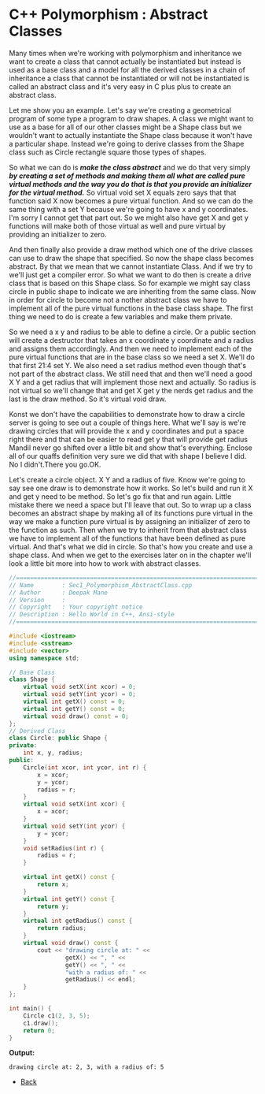 # C++ Polymorphism : Abstract Classes

Many times when we're working with polymorphism and inheritance we want to create a class that cannot actually be instantiated but instead is used as a base class and a model for all the derived classes in a chain of inheritance a class that cannot be instantiated or will not be instantiated is called an abstract class and it's very easy in C plus plus to create an abstract class.

Let me show you an example. Let's say we're creating a geometrical program of some type a program to draw shapes. A class we might want to use as a base for all of our other classes might be a Shape class but we wouldn't want to actually instantiate the Shape class because it won't have a particular shape. Instead we're going to derive classes from the Shape class such as Circle rectangle square those types of shapes. 

So what we can do is __*make the class abstract*__ and we do that very simply __*by creating a set of methods and making them all what are called pure virtual methods and the way you do that is that you provide an initializer for the virtual method.*__ So virtual void set X equals zero says that that function said X now becomes a pure virtual function. And so we can do the same thing with a set Y because we're going to have x and y coordinates. I'm sorry I cannot get that part out. So we might also have get X and get y functions will make both of those virtual as well and pure virtual by providing an initializer to zero.

And then finally also provide a draw method which one of the drive classes can use to draw the shape that specified. So now the shape class becomes abstract. By that we mean that we cannot instantiate Class. And if we try to we'll just get a compiler error. So what we want to do then is create a drive class that is based on this Shape class. So for example we might say class circle in public shape to indicate we are inheriting from the same class. Now in order for circle to become not a nother abstract class we have to implement all of the pure virtual functions in the base class shape. The first thing we need to do is create a few variables and make them private.

So we need a x y and radius to be able to define a circle. Or a public section will create a destructor that takes an x coordinate y coordinate and a radius and assigns them accordingly. And then we need to implement each of the pure virtual functions that are in the base class so we need a set X. We'll do that first 21:4 set Y. We also need a set radius method even though that's not part of the abstract class. We still need that and then we'll need a good X Y and a get radius that will implement those next and actually. So radius is not virtual so we'll change that and get X get y the nerds get radius and the last is the draw method. So it's virtual void draw.

Konst we don't have the capabilities to demonstrate how to draw a circle server is going to see out a couple of things here. What we'll say is we're drawing circles that will provide the x and y coordinates and put a space right there and that can be easier to read get y that will provide get radius Mandil never go shifted over a little bit and show that's everything. Enclose all of our quaffs definition very sure we did that with shape I believe I did. No I didn't.There you go.OK.

Let's create a circle object. X Y and a radius of five. Know we're going to say see one draw is to demonstrate how it works. So let's build and run it X and get y need to be method. So let's go fix that and run again. Little mistake there we need a space but I'll leave that out. So to wrap up a class becomes an abstract shape by making all of its functions pure virtual in the way we make a function pure virtual is by assigning an initializer of zero to the function as such. Then when we try to inherit from that abstract class we have to implement all of the functions that have been defined as pure virtual. And that's what we did in circle. So that's how you create and use a shape class. And when we get to the exercises later on in the chapter we'll look a little bit more into how to work with abstract classes. 

```cpp
//============================================================================
// Name        : Sec1_Polymorphism_AbstractClass.cpp
// Author      : Deepak Mane
// Version     :
// Copyright   : Your copyright notice
// Description : Hello World in C++, Ansi-style
//============================================================================

#include <iostream>
#include <sstream>
#include <vector>
using namespace std;

// Base Class
class Shape {
	virtual void setX(int xcor) = 0;
	virtual void setY(int ycor) = 0;
	virtual int getX() const = 0;
	virtual int getY() const = 0;
	virtual void draw() const = 0;
};
// Derived Class
class Circle: public Shape {
private:
	int x, y, radius;
public:
	Circle(int xcor, int ycor, int r) {
		x = xcor;
		y = ycor;
		radius = r;
	}
	virtual void setX(int xcor) {
		x = xcor;
	}
	virtual void setY(int ycor) {
		y = ycor;
	}
	void setRadius(int r) {
		radius = r;
	}

	virtual int getX() const {
		return x;
	}
	virtual int getY() const {
		return y;
	}
	virtual int getRadius() const {
		return radius;
	}
	virtual void draw() const {
		cout << "drawing circle at: " <<
				getX() << ", " <<
				getY() << ", " <<
				"with a radius of: " <<
				getRadius() << endl;
	}
};

int main() {
	Circle c1(2, 3, 5);
	c1.draw();
	return 0;
}

```
__Output:__
```
drawing circle at: 2, 3, with a radius of: 5
```

- [Back](./README.MD)
